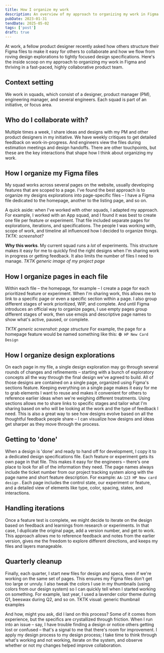 ```yaml
---
title: How I organize my work
description: An overview of my approach to organizing my work in Figma and thriving in a fast-paced, highly collaborative product team.
pubDate: 2023-01-31
tendDate: 2025-05-02
tags: ['post']
draft: true
---
```


At work, a fellow product designer recently asked how others structure their Figma files to make it easy for others to collaborate and how we flow from roving design explorations to tightly focused design specifications. Here's the inside scoop on my approach to organizing my work in Figma and thriving in a fast-paced, highly collaborative product team.

## Context setting

We work in squads, which consist of a designer, product manager (PM), engineering manager, and several engineers. Each squad is part of an initiative, or focus area.

## Who do I collaborate with?

Multiple times a week, I share ideas and designs with my PM and other product designers in my initiative. We have weekly critiques to get detailed feedback on work-in-progress. And engineers view the files during estimation meetings and design handoffs. There are other touchpoints, but these are the key interactions that shape how I think about organizing my work.

## How I organize my Figma files

My squad works across several pages on the website, usually developing features that are scoped to a page. I've found the best approach is to organize my designs explorations into page-specific files – I have a Figma file dedicated to the homepage, another to the listing page, and so on.

A quick aside: when I've worked with other squads, I adapted my approach. For example, I worked with an App squad, and I found it was best to create one file per feature or experiment. That file included separate pages for explorations, iterations, and specifications. The people I was working with, scope of work, and timeline all influenced how I decided to organize things. *TKTK: screenshot?*

**Why this works**. My current squad runs a *lot* of experiments. This structure makes it easy for me to quickly find the right designs when I'm sharing work in progress or getting feedback. It also limits the number of files I need to manage. *TKTK generic image of my project page*

## How I organize pages in each file

Within each file – the homepage, for example – I create a page for each  prioritized feature or experiment. When I'm sharing work, this allows me to link to a specific page or even a specific section within a page. I also group different stages of work prioritized, WIP, and complete. And until Figma introduces an official way to organize pages, I use empty pages group different stages of work, then use emojis and descriptive page names to show what's active, paused, or complete. 

*TKTK generic screenshot: page structure* For example, the page for a homepage feature would be named something like this: `🟢 HP New Card Design`

## How I organize design explorations

On each page in my file, a single design exploration may go through several rounds of changes and refinements – starting with a bunch of exploratory concepts all the way through the final design we've agreed to build. All of those designs are contained on a single page, organized using Figma's sections feature. Keeping everything on a single page makes it easy for me to grab elements I want to reuse and makes it convenient for others to reference earlier ideas when we're weighing different treatments. Using sections allows me to share links to specific stages and tailor what I'm sharing based on who will be looking at the work and the type of feedback I need. This is also a great way to see how designs evolve based on all the thoughtful feedback people share – I can visualize how designs and ideas get sharper as they move through the process.

## Getting to 'done'

When a design is 'done' and ready to hand off for development, I copy it to a dedicated design specifications file. Each feature or experiment gets its own page in that file. This makes it easy for the engineers – there's one place to look for all of the information they need. The page names always include the ticket number from our project tracking system along with the page name and short feature description. For example: `AA-123 HP New card design` . Each page includes the control state, our experiment or feature, and a detailed view of elements like type, color, spacing, states, and interactions.

## Handling iterations

Once a feature test is complete, we might decide to iterate on the design based on feedback and learnings from research or experiments. In that case, I duplicate the original page, add a version number, and get to work. This approach allows me to reference feedback and notes from the earlier version, gives me the freedom to explore different directions, and keeps my files and layers manageable.

## Quarterly cleanup

Finally, each quarter, I start new files for design and specs, even if we're working on the same set of pages. This ensures my Figma files don't get too large or unruly. I also tweak the colors I use in my thumbnails (using colors from our design system) so I can quickly tell when I started working on something. For example, last year, I used a lavender color theme during Q1, beeswax during Q2, and so on. TKTK visual: generic thumbnail examples

And how, might you ask, did I land on this process? Some of it comes from experience, but the specifics are crystallized through friction. When I run into an issue – say, I have trouble finding a design or notice others getting lost or confused – that's a signal to me that there's room for improvement. I apply my design process to my design process; I take time to think through what's working and not working, iterate on the system, and observe whether or not my changes helped improve collaboration.

